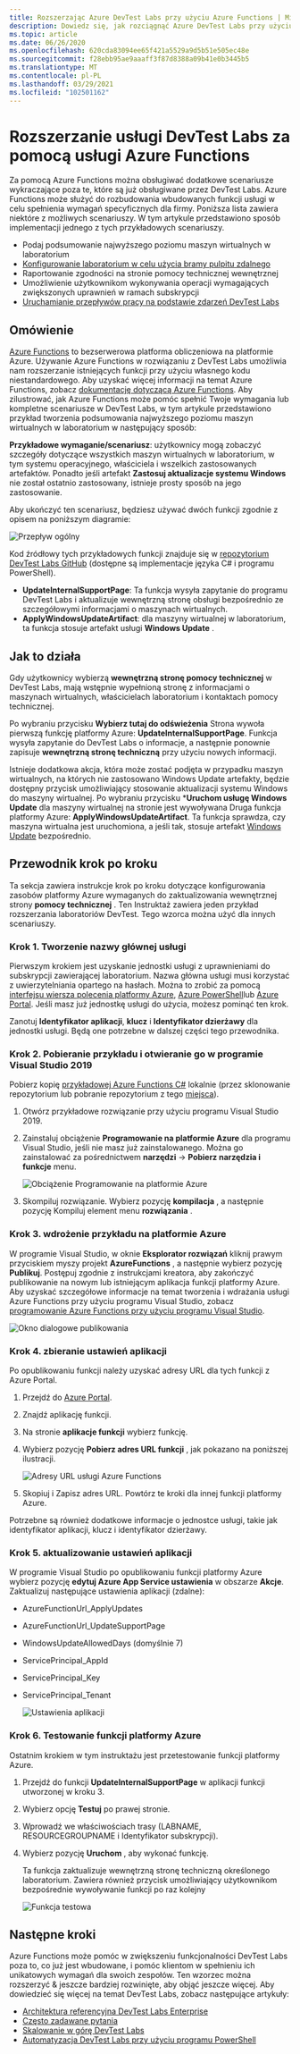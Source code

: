 ```yaml
---
title: Rozszerzając Azure DevTest Labs przy użyciu Azure Functions | Microsoft Docs
description: Dowiedz się, jak rozciągnąć Azure DevTest Labs przy użyciu Azure Functions.
ms.topic: article
ms.date: 06/26/2020
ms.openlocfilehash: 620cda83094ee65f421a5529a9d5b51e505ec48e
ms.sourcegitcommit: f28ebb95ae9aaaff3f87d8388a09b41e0b3445b5
ms.translationtype: MT
ms.contentlocale: pl-PL
ms.lasthandoff: 03/29/2021
ms.locfileid: "102501162"
---
```

# <a name="use-azure-functions-to-extend-devtest-labs"></a>Rozszerzanie usługi DevTest Labs za pomocą usługi Azure Functions
Za pomocą Azure Functions można obsługiwać dodatkowe scenariusze wykraczające poza te, które są już obsługiwane przez DevTest Labs. Azure Functions może służyć do rozbudowania wbudowanych funkcji usługi w celu spełnienia wymagań specyficznych dla firmy. Poniższa lista zawiera niektóre z możliwych scenariuszy. W tym artykule przedstawiono sposób implementacji jednego z tych przykładowych scenariuszy.

- Podaj podsumowanie najwyższego poziomu maszyn wirtualnych w laboratorium
- [Konfigurowanie laboratorium w celu użycia bramy pulpitu zdalnego](configure-lab-remote-desktop-gateway.md)
- Raportowanie zgodności na stronie pomocy technicznej wewnętrznej
- Umożliwienie użytkownikom wykonywania operacji wymagających zwiększonych uprawnień w ramach subskrypcji
- [Uruchamianie przepływów pracy na podstawie zdarzeń DevTest Labs](https://github.com/RogerBestMsft/DTL-SecureArtifactData)

## <a name="overview"></a>Omówienie
[Azure Functions](../azure-functions/functions-overview.md) to bezserwerowa platforma obliczeniowa na platformie Azure. Używanie Azure Functions w rozwiązaniu z DevTest Labs umożliwia nam rozszerzanie istniejących funkcji przy użyciu własnego kodu niestandardowego. Aby uzyskać więcej informacji na temat Azure Functions, zobacz [dokumentację dotyczącą Azure Functions](../azure-functions/functions-overview.md). Aby zilustrować, jak Azure Functions może pomóc spełnić Twoje wymagania lub kompletne scenariusze w DevTest Labs, w tym artykule przedstawiono przykład tworzenia podsumowania najwyższego poziomu maszyn wirtualnych w laboratorium w następujący sposób:

**Przykładowe wymaganie/scenariusz**: użytkownicy mogą zobaczyć szczegóły dotyczące wszystkich maszyn wirtualnych w laboratorium, w tym systemu operacyjnego, właściciela i wszelkich zastosowanych artefaktów.  Ponadto jeśli artefakt **Zastosuj aktualizacje systemu Windows** nie został ostatnio zastosowany, istnieje prosty sposób na jego zastosowanie.

Aby ukończyć ten scenariusz, będziesz używać dwóch funkcji zgodnie z opisem na poniższym diagramie:  

![Przepływ ogólny](./media/extend-devtest-labs-azure-functions/flow.png)

Kod źródłowy tych przykładowych funkcji znajduje się w [repozytorium DevTest Labs GitHub](https://github.com/Azure/azure-devtestlab/tree/master/samples/DevTestLabs/AzureFunctions) (dostępne są implementacje języka C# i programu PowerShell).

- **UpdateInternalSupportPage**: Ta funkcja wysyła zapytanie do programu DevTest Labs i aktualizuje wewnętrzną stronę obsługi bezpośrednio ze szczegółowymi informacjami o maszynach wirtualnych.
- **ApplyWindowsUpdateArtifact**: dla maszyny wirtualnej w laboratorium, ta funkcja stosuje artefakt usługi **Windows Update** .

## <a name="how-it-works"></a>Jak to działa
Gdy użytkownicy wybierzą **wewnętrzną stronę pomocy technicznej** w DevTest Labs, mają wstępnie wypełnioną stronę z informacjami o maszynach wirtualnych, właścicielach laboratorium i kontaktach pomocy technicznej.  

Po wybraniu przycisku **Wybierz tutaj do odświeżenia** Strona wywoła pierwszą funkcję platformy Azure: **UpdateInternalSupportPage**. Funkcja wysyła zapytanie do DevTest Labs o informacje, a następnie ponownie zapisuje **wewnętrzną stronę techniczną** przy użyciu nowych informacji.

Istnieje dodatkowa akcja, która może zostać podjęta w przypadku maszyn wirtualnych, na których nie zastosowano Windows Update artefakty, będzie dostępny przycisk umożliwiający stosowanie aktualizacji systemu Windows do maszyny wirtualnej. Po wybraniu przycisku ***Uruchom usługę Windows Update** dla maszyny wirtualnej na stronie jest wywoływana Druga funkcja platformy Azure: **ApplyWindowsUpdateArtifact**. Ta funkcja sprawdza, czy maszyna wirtualna jest uruchomiona, a jeśli tak, stosuje artefakt [Windows Update](https://github.com/Azure/azure-devtestlab/tree/master/Artifacts/windows-install-windows-updates) bezpośrednio.

## <a name="step-by-step-walkthrough"></a>Przewodnik krok po kroku
Ta sekcja zawiera instrukcje krok po kroku dotyczące konfigurowania zasobów platformy Azure wymaganych do zaktualizowania wewnętrznej strony **pomocy technicznej** . Ten Instruktaż zawiera jeden przykład rozszerzania laboratoriów DevTest. Tego wzorca można użyć dla innych scenariuszy.

### <a name="step-1-create-a-service-principal"></a>Krok 1. Tworzenie nazwy głównej usługi 
Pierwszym krokiem jest uzyskanie jednostki usługi z uprawnieniami do subskrypcji zawierającej laboratorium. Nazwa główna usługi musi korzystać z uwierzytelniania opartego na hasłach. Można to zrobić za pomocą [interfejsu wiersza polecenia platformy Azure](/cli/azure/create-an-azure-service-principal-azure-cli), [Azure PowerShell](/powershell/azure/create-azure-service-principal-azureps)lub [Azure Portal](../active-directory/develop/howto-create-service-principal-portal.md). Jeśli masz już jednostkę usługi do użycia, możesz pominąć ten krok.

Zanotuj **Identyfikator aplikacji**, **klucz** i **Identyfikator dzierżawy** dla jednostki usługi. Będą one potrzebne w dalszej części tego przewodnika. 

### <a name="step-2-download-the-sample-and-open-in-visual-studio-2019"></a>Krok 2. Pobieranie przykładu i otwieranie go w programie Visual Studio 2019
Pobierz kopię [przykładowej Azure Functions C#](https://github.com/Azure/azure-devtestlab/tree/master/samples/DevTestLabs/AzureFunctions/CSharp) lokalnie (przez sklonowanie repozytorium lub pobranie repozytorium z tego [miejsca](https://github.com/Azure/azure-devtestlab/archive/master.zip)).  

1. Otwórz przykładowe rozwiązanie przy użyciu programu Visual Studio 2019.  
1. Zainstaluj obciążenie **Programowanie na platformie Azure** dla programu Visual Studio, jeśli nie masz już zainstalowanego. Można go zainstalować za pośrednictwem **narzędzi**  ->  **Pobierz narzędzia i funkcje** menu.

    ![Obciążenie Programowanie na platformie Azure](./media/extend-devtest-labs-azure-functions/azure-development-workload-vs.png)
1. Skompiluj rozwiązanie. Wybierz pozycję **kompilacja** , a następnie pozycję Kompiluj element menu **rozwiązania** .

### <a name="step-3-deploy-the-sample-to-azure"></a>Krok 3. wdrożenie przykładu na platformie Azure
W programie Visual Studio, w oknie **Eksplorator rozwiązań** kliknij prawym przyciskiem myszy projekt **AzureFunctions** , a następnie wybierz pozycję **Publikuj**. Postępuj zgodnie z instrukcjami kreatora, aby zakończyć publikowanie na nowym lub istniejącym aplikacja funkcji platformy Azure. Aby uzyskać szczegółowe informacje na temat tworzenia i wdrażania usługi Azure Functions przy użyciu programu Visual Studio, zobacz [programowanie Azure Functions przy użyciu programu Visual Studio](../azure-functions/functions-develop-vs.md).

![Okno dialogowe publikowania](./media/extend-devtest-labs-azure-functions/publish-dialog.png)


### <a name="step-4--gather-application-settings"></a>Krok 4. zbieranie ustawień aplikacji
Po opublikowaniu funkcji należy uzyskać adresy URL dla tych funkcji z Azure Portal. 

1. Przejdź do [Azure Portal](https://portal.azure.com). 
1. Znajdź aplikację funkcji.
1. Na stronie **aplikacje funkcji** wybierz funkcję. 
1. Wybierz pozycję **Pobierz adres URL funkcji** , jak pokazano na poniższej ilustracji. 

    ![Adresy URL usługi Azure Functions](./media/extend-devtest-labs-azure-functions/function-url.png)
4. Skopiuj i Zapisz adres URL. Powtórz te kroki dla innej funkcji platformy Azure. 

Potrzebne są również dodatkowe informacje o jednostce usługi, takie jak identyfikator aplikacji, klucz i identyfikator dzierżawy.


### <a name="step-5--update-application-settings"></a>Krok 5. aktualizowanie ustawień aplikacji
W programie Visual Studio po opublikowaniu funkcji platformy Azure wybierz pozycję **edytuj Azure App Service ustawienia** w obszarze **Akcje**. Zaktualizuj następujące ustawienia aplikacji (zdalne):

- AzureFunctionUrl_ApplyUpdates
- AzureFunctionUrl_UpdateSupportPage
- WindowsUpdateAllowedDays (domyślnie 7)
- ServicePrincipal_AppId
- ServicePrincipal_Key
- ServicePrincipal_Tenant

    ![Ustawienia aplikacji](./media/extend-devtest-labs-azure-functions/application-settings.png)

### <a name="step-6-test-the-azure-function"></a>Krok 6. Testowanie funkcji platformy Azure
Ostatnim krokiem w tym instruktażu jest przetestowanie funkcji platformy Azure.  

1. Przejdź do funkcji **UpdateInternalSupportPage** w aplikacji funkcji utworzonej w kroku 3. 
1. Wybierz opcję **Testuj** po prawej stronie. 
1. Wprowadź we właściwościach trasy (LABNAME, RESOURCEGROUPNAME i Identyfikator subskrypcji).
1. Wybierz pozycję **Uruchom** , aby wykonać funkcję.  

    Ta funkcja zaktualizuje wewnętrzną stronę techniczną określonego laboratorium. Zawiera również przycisk umożliwiający użytkownikom bezpośrednie wywoływanie funkcji po raz kolejny

    ![Funkcja testowa](./media/extend-devtest-labs-azure-functions/test-function.png)

## <a name="next-steps"></a>Następne kroki
Azure Functions może pomóc w zwiększeniu funkcjonalności DevTest Labs poza to, co już jest wbudowane, i pomóc klientom w spełnieniu ich unikatowych wymagań dla swoich zespołów. Ten wzorzec można rozszerzyć & jeszcze bardziej rozwinięte, aby objąć jeszcze więcej.  Aby dowiedzieć się więcej na temat DevTest Labs, zobacz następujące artykuły: 

- [Architektura referencyjna DevTest Labs Enterprise](devtest-lab-reference-architecture.md)
- [Często zadawane pytania](devtest-lab-faq.md)
- [Skalowanie w górę DevTest Labs](devtest-lab-guidance-scale.md)
- [Automatyzacja DevTest Labs przy użyciu programu PowerShell](https://github.com/Azure/azure-devtestlab/tree/master/samples/DevTestLabs/Modules/Library/Tests)








